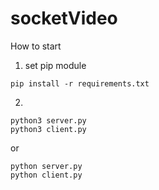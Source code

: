 # socketVideo

How to start 

1. set pip module
```
pip install -r requirements.txt
```
2. 
```
python3 server.py
python3 client.py
```
or
```
python server.py
python client.py
```
